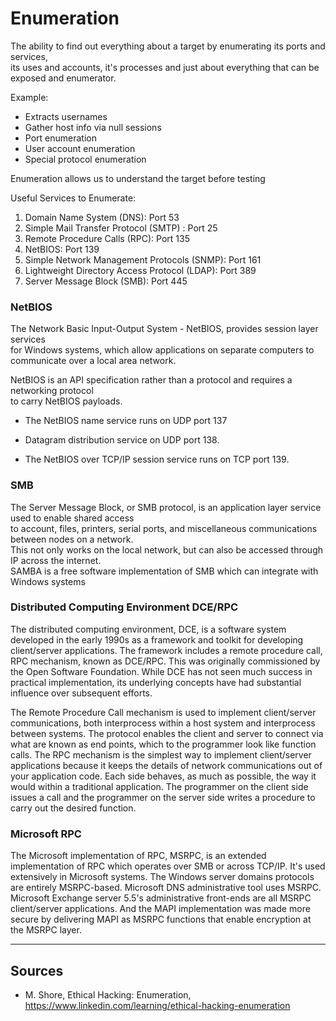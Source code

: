# Enumeration
The ability to find out everything about a target by enumerating its ports and services,  
its uses and accounts, it's processes and just about everything that can be exposed and enumerator.

Example:
- Extracts usernames
- Gather host info via null sessions
- Port enumeration
- User account enumeration
- Special protocol enumeration

Enumeration allows us to understand the target before testing

Useful Services to Enumerate:
1. Domain Name System (DNS): Port 53
2. Simple Mail Transfer Protocol (SMTP) : Port 25
3. Remote Procedure Calls (RPC): Port 135
4. NetBIOS: Port 139
5. Simple Network Management Protocols (SNMP): Port 161
6. Lightweight Directory Access Protocol (LDAP): Port 389
7. Server Message Block (SMB): Port 445

### NetBIOS
The Network Basic Input-Output System - NetBIOS, provides session layer services  
for Windows systems, which allow applications on separate computers to communicate
over a local area network.  

NetBIOS is an API specification rather than a protocol and requires a networking protocol  
to carry NetBIOS payloads.

- The NetBIOS name service runs on UDP port 137

- Datagram distribution service on UDP port 138.

- The NetBIOS over TCP/IP session service runs on TCP port 139.

### SMB
The Server Message Block, or SMB protocol, is an application layer service used to enable shared access  
to account, files, printers, serial ports, and miscellaneous communications between nodes on a network.  
This not only works on the local network, but can also be accessed through IP across the internet.  
SAMBA is a free software implementation of SMB which can integrate with Windows systems

### Distributed Computing Environment DCE/RPC

The distributed computing environment, DCE, is a software system developed in the early 1990s as a framework
and toolkit for developing client/server applications.
The framework includes a remote procedure call, RPC mechanism, known as DCE/RPC.
This was originally commissioned by the Open Software Foundation.
While DCE has not seen much success in practical implementation, its underlying concepts have had substantial influence
over subsequent efforts.

The Remote Procedure Call mechanism is used to implement client/server communications,
both interprocess within a host system and interprocess between systems.
The protocol enables the client and server to connect via what are known as end points,
which to the programmer look like function calls.
The RPC mechanism is the simplest way to implement client/server applications
because it keeps the details of network communications out of your application code.
Each side behaves, as much as possible, the way it would within a traditional application.
The programmer on the client side issues a call and the programmer on the server side writes a procedure
to carry out the desired function.

### Microsoft RPC
The Microsoft implementation of RPC, MSRPC, is an extended implementation of RPC
which operates over SMB or across TCP/IP.
It's used extensively in Microsoft systems.
The Windows server domains protocols are entirely MSRPC-based.
Microsoft DNS administrative tool uses MSRPC. 
Microsoft Exchange server 5.5's administrative front-ends are all MSRPC client/server applications.
And the MAPI implementation was made more secure by delivering MAPI as MSRPC functions
that enable encryption at the MSRPC layer.

___
## Sources
- M. Shore, Ethical Hacking: Enumeration, https://www.linkedin.com/learning/ethical-hacking-enumeration


